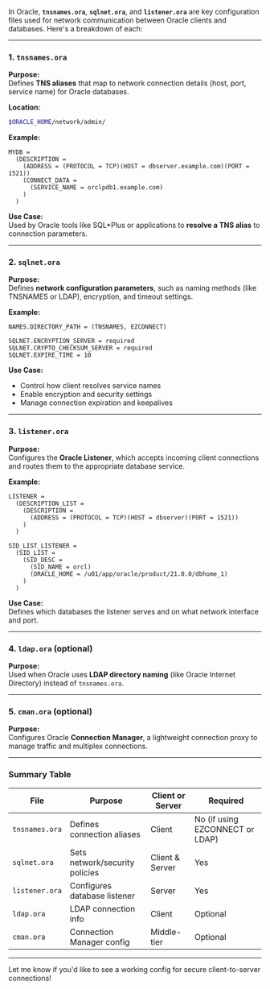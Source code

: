 In Oracle, **`tnsnames.ora`**, **`sqlnet.ora`**, and **`listener.ora`** are key configuration files used for network communication between Oracle clients and databases. Here's a breakdown of each:

---

### **1. `tnsnames.ora`**

**Purpose:**  
Defines **TNS aliases** that map to network connection details (host, port, service name) for Oracle databases.

**Location:**
```bash
$ORACLE_HOME/network/admin/
```

**Example:**
```ora
MYDB =
  (DESCRIPTION =
    (ADDRESS = (PROTOCOL = TCP)(HOST = dbserver.example.com)(PORT = 1521))
    (CONNECT_DATA =
      (SERVICE_NAME = orclpdb1.example.com)
    )
  )
```

**Use Case:**  
Used by Oracle tools like SQL*Plus or applications to **resolve a TNS alias** to connection parameters.

---

### **2. `sqlnet.ora`**

**Purpose:**  
Defines **network configuration parameters**, such as naming methods (like TNSNAMES or LDAP), encryption, and timeout settings.

**Example:**
```ora
NAMES.DIRECTORY_PATH = (TNSNAMES, EZCONNECT)

SQLNET.ENCRYPTION_SERVER = required
SQLNET.CRYPTO_CHECKSUM_SERVER = required
SQLNET.EXPIRE_TIME = 10
```

**Use Case:**  
- Control how client resolves service names  
- Enable encryption and security settings  
- Manage connection expiration and keepalives

---

### **3. `listener.ora`**

**Purpose:**  
Configures the **Oracle Listener**, which accepts incoming client connections and routes them to the appropriate database service.

**Example:**
```ora
LISTENER =
  (DESCRIPTION_LIST =
    (DESCRIPTION =
      (ADDRESS = (PROTOCOL = TCP)(HOST = dbserver)(PORT = 1521))
    )
  )

SID_LIST_LISTENER =
  (SID_LIST =
    (SID_DESC =
      (SID_NAME = orcl)
      (ORACLE_HOME = /u01/app/oracle/product/21.0.0/dbhome_1)
    )
  )
```

**Use Case:**  
Defines which databases the listener serves and on what network interface and port.

---

### **4. `ldap.ora`** (optional)

**Purpose:**  
Used when Oracle uses **LDAP directory naming** (like Oracle Internet Directory) instead of `tnsnames.ora`.

---

### **5. `cman.ora`** (optional)

**Purpose:**  
Configures Oracle **Connection Manager**, a lightweight connection proxy to manage traffic and multiplex connections.

---

### **Summary Table**

| File             | Purpose                         | Client or Server | Required |
|------------------|----------------------------------|------------------|----------|
| `tnsnames.ora`   | Defines connection aliases       | Client           | No (if using EZCONNECT or LDAP) |
| `sqlnet.ora`     | Sets network/security policies   | Client & Server  | Yes      |
| `listener.ora`   | Configures database listener     | Server           | Yes      |
| `ldap.ora`       | LDAP connection info             | Client           | Optional |
| `cman.ora`       | Connection Manager config        | Middle-tier      | Optional |

---

Let me know if you'd like to see a working config for secure client-to-server connections!